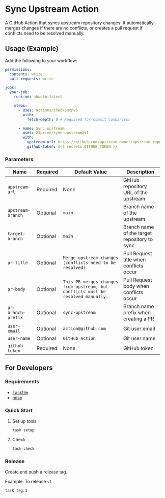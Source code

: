 # Sync Upstream Action

A GitHub Action that syncs upstream repository changes. It automatically merges changes if there are no conflicts, or creates a pull request if conflicts need to be resolved manually.

## Usage (Example)

Add the following to your workflow:

```yaml
permissions:
  contents: write
  pull-requests: write

jobs:
  your-job:
    runs-on: ubuntu-latest

    steps:
      - uses: actions/checkout@v5
        with:
          fetch-depth: 0 # Required for commit comparison

      - name: Sync upstream
        uses: 23prime/sync-upstream@v1
        with:
          upstream-url: https://github.com/upstream-owner/upstream-repo.git
          github-token: ${{ secrets.GITHUB_TOKEN }}
```

### Parameters

| Name                | Required | Default Value                                    | Description                                            |
|---------------------|----------|--------------------------------------------------|--------------------------------------------------------|
| `upstream-url`      | Required | None                                             | GitHub repository URL of the upstream                  |
| `upstream-branch`   | Optional | `main`                                           | Branch name of the upstream                            |
| `target-branch`     | Optional | `main`                                           | Branch name of the target repository to sync          |
| `pr-title`          | Optional | `Merge upstream changes (conflicts need to be resolved)` | Pull Request title when conflicts occur               |
| `pr-body`           | Optional | `This PR merges changes from upstream, but conflicts must be resolved manually.` | Pull Request body when conflicts occur                |
| `pr-branch-prefix`  | Optional | `sync-upstream`                                  | Branch name prefix when creating a PR                 |
| `user-email`        | Optional | `action@github.com`                              | Git user.email                                         |
| `user-name`         | Optional | `GitHub Action`                                  | Git user.name                                          |
| `github-token`      | Required | None                                             | GitHub token                                           |

## For Developers

### Requirements

- [Taskfile](https://taskfile.dev/)
- [mise](https://mise.jdx.dev/)

### Quick Start

1. Set up tools

    ```bash
    task setup
    ```

2. Check

    ```bash
    task check
    ```

### Release

Create and push a release tag.

Example: To release `v1`

```bash
task tag:1
```
